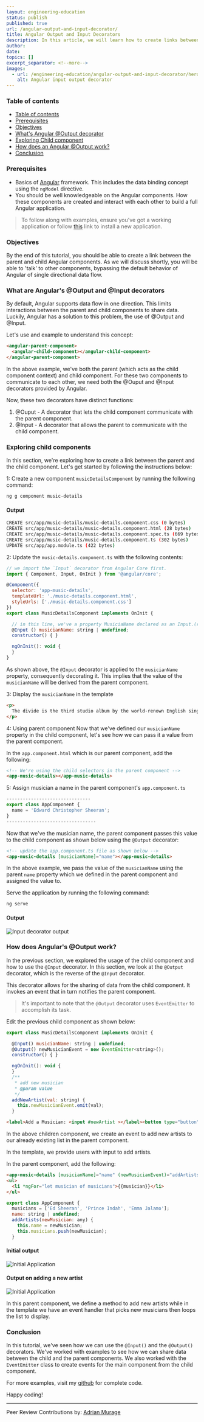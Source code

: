```yaml
---
layout: engineering-education
status: publish
published: true
url: /angular-output-and-input-decorator/
title: Angular Output and Input Decorators
description: In this article, we will learn how to create links between child and parent componenets using the input and output decorators in Angular.
author: 
date: 
topics: []
excerpt_separator: <!--more-->
images:
  - url: /engineering-education/angular-output-and-input-decorator/hero.jpg
    alt: Angular input output decorator
---
```


### Table of contents
- [Table of contents](#table-of-content)
- [Prerequisites](#prerequisites)
- [Objectives](#objectives)
- [What's Angular @Output decorator](#whats-angular-output-decorator)
- [Exploring Child component](#exploring-child-component)
- [How does an Angular @Output work?](#how-does-an-angular-output-work)
- [Conclusion](#conclusion)

### Prerequisites
- Basics of [Angular](https://angular.io/docs) framework. This includes the data binding concept using the `ngModel` directive.  
- You should be well knowledgeable on the Angular components. How these components are created and interact with each other to build a full Angular application.

> To follow along with examples, ensure you've got a working application or follow [this](https://angular.io/docs) link to install a new application.

### Objectives
By the end of this tutorial, you should be able to create a link between the parent and child Angular components. As we will discuss shortly, you will be able to 'talk' to other components, bypassing the default behavior of Angular of single directional data flow.  

### What are Angular's @Output and @Input decorators
By default, Angular supports data flow in one direction. This limits interactions between the parent and child components to share data. Luckily, Angular has a solution to this problem, the use of @Output and @Input.  

Let's use and example to understand this concept:

```HTML
<angular-parent-component>
  <angular-child-component></angular-child-component>
</angular-parent-component>
```

In the above example, we've both the parent (which acts as the child component context) and child component.  For these two components to communicate to each other, we need both the @Ouput and @Input decorators provided by Angular.

Now, these two decorators have distinct functions:  

1. @Ouput - A decorator that lets the child component communicate with the parent component.  
2. @Input - A decorator that allows the parent to communicate with the child component.

### Exploring child components
In this section, we're exploring how to create a link between the parent and the child component. Let's get started by following the instructions below:  

1: Create a new component `musicDetailsComponent` by running the following command:

```bash
ng g component music-details
```

#### Output

```bash
CREATE src/app/music-details/music-details.component.css (0 bytes)
CREATE src/app/music-details/music-details.component.html (28 bytes)
CREATE src/app/music-details/music-details.component.spec.ts (669 bytes)
CREATE src/app/music-details/music-details.component.ts (302 bytes)
UPDATE src/app/app.module.ts (422 bytes)

```

2: Update the `music-details.component.ts` with the following contents:

```javascript
// we import the `Input` decorator from Angular Core first.
import { Component, Input, OnInit } from '@angular/core';

@Component({
  selector: 'app-music-details',
  templateUrl: './music-details.component.html',
  styleUrls: ['./music-details.component.css']
})
export class MusicDetailsComponent implements OnInit {

  // in this line, we've a property MusiciaName declared as an Input.(refer to Input decorator role in the previous section)
  @Input () musicianName: string | undefined;
  constructor() { }

  ngOnInit(): void {
  }
}
```

As shown above, the `@Input` decorator is applied to the `musicianName` property, consequently decorating it. This implies that the value of the `musicianName` will be derived from the parent component.  

3: Display the `musicianName` in the template

```html
<p>
  The divide is the third studio album by the world-renown English singer, {{musicianName}}
</p>

```

4: Using parent component
Now that we've defined our `musicianName` property in the child component, let's see how we can pass it a value from the parent component.  

In the `app.component.html` which is our parent component, add the following:

```html
<!-- We're using the child selectors in the parent component -->
<app-music-details></app-music-details>
```

5: Assign musician a name in the parent component's `app.component.ts`

```javascript
-------------------------------
export class AppComponent {
  name = 'Edward Christopher Sheeran';
}
---------------------------------
```

Now that we've the musician name, the parent component passes this value to the child component as shown below using the `@Output` decorator:  

```html
<!-- update the app.component.ts file as shown below -->
<app-music-details [musicianName]="name"></app-music-details>

```

In the above example, we pass the value of the `musicianName` using the parent `name` property which we defined in the parent component and assigned the value to.  

Serve the application by running the following command:  

```bash
ng serve
```

#### Output

![Input decorator output](/engineering-education/angular-output-and-input-decorator/input.png)

### How does Angular's @Output work?
In the previous section, we explored the usage of the child component and how to use the `@Input` decorator. In this section, we look at the `@Output` decorator, which is the reverse of the `@Input` decorator.

This decorator allows for the sharing of data from the child component. It invokes an event that in turn notifies the parent component.  

> It's important to note that the `@Output` decorator uses `EventEmitter` to accomplish its task.  

Edit the previous child component as shown below:

```javascript
export class MusicDetailsComponent implements OnInit {

  @Input() musicianName: string | undefined;
  @Output() newMusicianEvent = new EventEmitter<string>();
  constructor() { }

  ngOnInit(): void {
  }
  /**
   * add new musician
   * @param value
   */
  addNewArtist(val: string) {
    this.newMusicianEvent.emit(val);
  }
```

```html
<label>Add a Musician: <input #newArtist ></label><button type="button" (click)="addNewArtist(newArtist.value)">Add to parent's  musician list</button>


```

In the above children component, we create an event to add new artists to our already existing list in the parent component.  

In the template, we provide users with input to add artists.  

In the parent component, add the following:  

```html
<app-music-details [musicianName]="name" (newMusicianEvent)="addArtists($event)"></app-music-details>
<ul>
  <li *ngFor="let musician of musicians">{{musician}}</li>
</ul>
```

```javascript
export class AppComponent {
  musicians = ['Ed Sheeran', 'Prince Indah', 'Emma Jalamo'];
  name: string | undefined;
  addArtists(newMusician: any) {
    this.name = newMusician;
    this.musicians.push(newMusician);
  }
```
#### Initial output
![Initial Application](/engineering-education/angular-output-and-input-decorator/original-output.png)

#### Output on adding a new artist
![Initial Application](/engineering-education/angular-output-and-input-decorator/added-artist.png)

In this parent component, we define a method to add new artists while in the template we have an event handler that picks new musicians then loops the list to display.

### Conclusion
In this tutorial, we've seen how we can use the `@Input()` and the `@Output()` decorators. We've worked with examples to see how we can share data between the child and the parent components. We also worked with the `EventEmitter` class to create events for the main component from the child component.  

For more examples, visit my [github](https://github.com/odiwuoramos/angular-output) for complete code.

Happy coding!

---
Peer Review Contributions by: [Adrian Murage](/engineering-education/authors/adrian-murage/)
